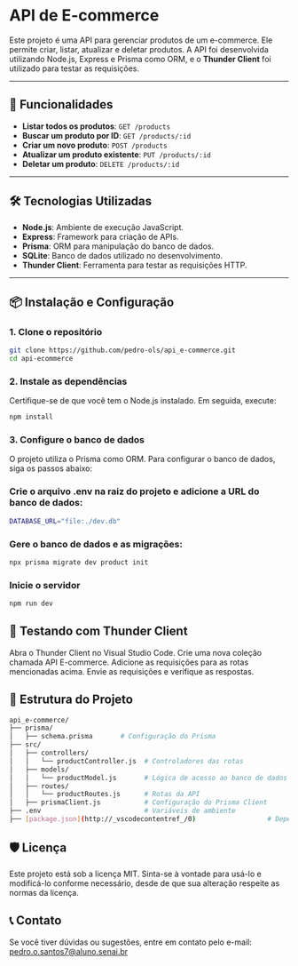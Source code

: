 # API de E-commerce

Este projeto é uma API para gerenciar produtos de um e-commerce. Ele permite criar, listar, atualizar e deletar produtos. A API foi desenvolvida utilizando Node.js, Express e Prisma como ORM, e o **Thunder Client** foi utilizado para testar as requisições.

---

## 🚀 Funcionalidades

- **Listar todos os produtos**: `GET /products`
- **Buscar um produto por ID**: `GET /products/:id`
- **Criar um novo produto**: `POST /products`
- **Atualizar um produto existente**: `PUT /products/:id`
- **Deletar um produto**: `DELETE /products/:id`

---

## 🛠️ Tecnologias Utilizadas

- **Node.js**: Ambiente de execução JavaScript.
- **Express**: Framework para criação de APIs.
- **Prisma**: ORM para manipulação do banco de dados.
- **SQLite**: Banco de dados utilizado no desenvolvimento.
- **Thunder Client**: Ferramenta para testar as requisições HTTP.

---

## 📦 Instalação e Configuração

### 1. Clone o repositório
```bash
git clone https://github.com/pedro-ols/api_e-commerce.git
cd api-ecommerce
```

### 2. Instale as dependências
Certifique-se de que você tem o Node.js instalado. Em seguida, execute:

```bash
npm install
```

### 3. Configure o banco de dados
O projeto utiliza o Prisma como ORM. Para configurar o banco de dados, siga os passos abaixo:

### Crie o arquivo .env na raiz do projeto e adicione a URL do banco de dados:
```bash
DATABASE_URL="file:./dev.db"
```

### Gere o banco de dados e as migrações:
```bash
npx prisma migrate dev product init
```

### Inicie o servidor

```bash
npm run dev
```

## 🧪 Testando com Thunder Client
Abra o Thunder Client no Visual Studio Code.
Crie uma nova coleção chamada API E-commerce.
Adicione as requisições para as rotas mencionadas acima.
Envie as requisições e verifique as respostas.

## 📂 Estrutura do Projeto
```bash
api_e-commerce/
├── prisma/
│   ├── schema.prisma       # Configuração do Prisma
├── src/
│   ├── controllers/
│   │   └── productController.js  # Controladores das rotas
│   ├── models/
│   │   └── productModel.js       # Lógica de acesso ao banco de dados
│   ├── routes/
│   │   └── productRoutes.js      # Rotas da API
│   ├── prismaClient.js           # Configuração do Prisma Client
├── .env                          # Variáveis de ambiente
├── [package.json](http://_vscodecontentref_/0)                  # Dependências do projeto
```

## 🛡️ Licença
Este projeto está sob a licença MIT. Sinta-se à vontade para usá-lo e modificá-lo conforme necessário, desde de que sua alteração respeite as normas da licença.

## 📞 Contato
Se você tiver dúvidas ou sugestões, entre em contato pelo e-mail: pedro.o.santos7@aluno.senai.br